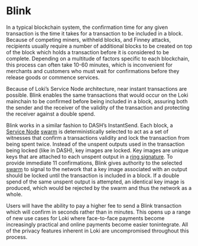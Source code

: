 # Blink

In a typical blockchain system, the confirmation time for any given transaction is the time it takes for a transaction to be included in a block. Because of competing miners, withheld blocks, and Finney attacks, recipients usually require a number of additional blocks to be created on top of the block which holds a transaction before it is considered to be complete. Depending on a multitude of factors specific to each blockchain, this process can often take 10-60 minutes, which is inconvenient for merchants and customers who must wait for confirmations before they release goods or commence services.

Because of Loki’s Service Node architecture, near instant transactions are possible. Blink enables the same transactions that would occur on the Loki mainchain to be confirmed before being included in a block, assuring both the sender and the receiver of the validity of the transaction and protecting the receiver against a double spend.

Blink works in a similar fashion to DASH’s InstantSend. Each block, a [Service Node](../ServiceNodes/SNOverview.md) [swarm](../Advanced/SwarmFlagging.md) is deterministically selected to act as a set of witnesses that confirm a transactions validity and lock the transaction from being spent twice. Instead of the unspent outputs used in the transaction being locked (like in DASH), key images are locked.  Key images are unique keys that are attached to each unspent output in a [ring signature](../Advanced/CryptoNoteElements.md). To provide immediate 11 confirmations, Blink gives authority to the selected [swarm](../Advanced/SwarmFlagging.md) to signal to the network that a key image associated with an output should be locked until the transaction is included in a block.  If a double spend of the same unspent output is attempted, an identical key image is produced, which would be rejected by the swarm and thus the network as a whole.

Users will have the ability to pay a higher fee to send a Blink transaction which will confirm in seconds rather than in minutes.  This opens up a range of new use cases for Loki where face-to-face payments become increasingly practical and online payments become easier tonintegrate. All of the privacy features inherent in Loki are uncompromised throughout this process.